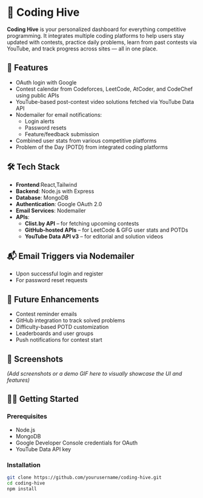 # 🚀 Coding Hive

**Coding Hive** is your personalized dashboard for everything competitive programming. It integrates multiple coding platforms to help users stay updated with contests, practice daily problems, learn from past contests via YouTube, and track progress across sites — all in one place.

## 🔑 Features

- OAuth login with Google
- Contest calendar from Codeforces, LeetCode, AtCoder, and CodeChef using public APIs
- YouTube-based post-contest video solutions fetched via YouTube Data API
- Nodemailer for email notifications:
  - Login alerts
  - Password resets
  - Feature/feedback submission
- Combined user stats from various competitive platforms
- Problem of the Day (POTD) from integrated coding platforms

## 🛠 Tech Stack

* **Frontend**:React,Tailwind
* **Backend**: Node.js with Express
* **Database**: MongoDB
* **Authentication**: Google OAuth 2.0
* **Email Services**: Nodemailer
* **APIs**:
  - **Clist.by API** – for fetching upcoming contests
  - **GitHub-hosted APIs** – for LeetCode & GFG user stats and POTDs
  - **YouTube Data API v3** – for editorial and solution videos

## 📬 Email Triggers via Nodemailer

- Upon successful login and register
- For password reset requests

## 🎯 Future Enhancements

- Contest reminder emails
- GitHub integration to track solved problems
- Difficulty-based POTD customization
- Leaderboards and user groups
- Push notifications for contest start

## 📸 Screenshots

*(Add screenshots or a demo GIF here to visually showcase the UI and features)*

## 🧑‍💻 Getting Started

### Prerequisites

- Node.js
- MongoDB
- Google Developer Console credentials for OAuth
- YouTube Data API key

### Installation

```bash
git clone https://github.com/yourusername/coding-hive.git
cd coding-hive
npm install
